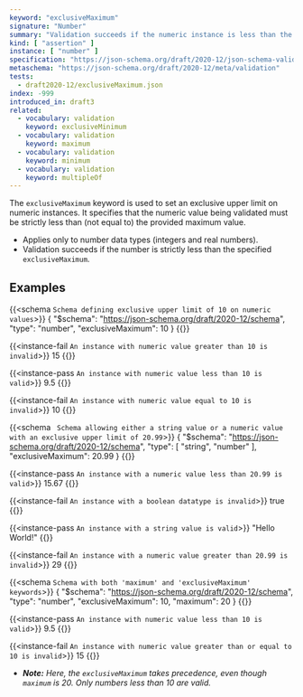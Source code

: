 ```yaml
---
keyword: "exclusiveMaximum"
signature: "Number"
summary: "Validation succeeds if the numeric instance is less than the given number."
kind: [ "assertion" ]
instance: [ "number" ]
specification: "https://json-schema.org/draft/2020-12/json-schema-validation.html#section-6.2.3"
metaschema: "https://json-schema.org/draft/2020-12/meta/validation"
tests:
  - draft2020-12/exclusiveMaximum.json
index: -999
introduced_in: draft3
related:
  - vocabulary: validation
    keyword: exclusiveMinimum
  - vocabulary: validation
    keyword: maximum
  - vocabulary: validation
    keyword: minimum
  - vocabulary: validation
    keyword: multipleOf
---
```


The `exclusiveMaximum` keyword is used to set an exclusive upper limit on numeric instances. It specifies that the numeric value being validated must be strictly less than (not equal to) the provided maximum value.

* Applies only to number data types (integers and real numbers).
* Validation succeeds if the number is strictly less than the specified `exclusiveMaximum`.

## Examples

{{<schema `Schema defining exclusive upper limit of 10 on numeric values`>}}
{
  "$schema": "https://json-schema.org/draft/2020-12/schema",
  "type": "number",
  "exclusiveMaximum": 10
}
{{</schema>}}

{{<instance-fail `An instance with numeric value greater than 10 is invalid`>}}
15
{{</instance-fail>}}

{{<instance-pass `An instance with numeric value less than 10 is valid`>}}
9.5
{{</instance-pass>}}

{{<instance-fail `An instance with numeric value equal to 10 is invalid`>}}
10
{{</instance-fail>}}

{{<schema ` Schema allowing either a string value or a numeric value with an exclusive upper limit of 20.99`>}}
{
  "$schema": "https://json-schema.org/draft/2020-12/schema",
  "type": [ "string", "number" ],
  "exclusiveMaximum": 20.99
}
{{</schema>}}

{{<instance-pass `An instance with a numeric value less than 20.99 is valid`>}}
15.67
{{</instance-pass>}}

{{<instance-fail `An instance with a boolean datatype is invalid`>}}
true
{{</instance-fail>}}

{{<instance-pass `An instance with a string value is valid`>}}
"Hello World!"
{{</instance-pass>}}

{{<instance-fail `An instance with a numeric value greater than 20.99 is invalid`>}}
29
{{</instance-fail>}}

{{<schema `Schema with both 'maximum' and 'exclusiveMaximum' keywords`>}}
{
  "$schema": "https://json-schema.org/draft/2020-12/schema",
  "type": "number",
  "exclusiveMaximum": 10,
  "maximum": 20
}
{{</schema>}}

{{<instance-pass `An instance with numeric value less than 10 is valid`>}}
9.5
{{</instance-pass>}}

{{<instance-fail `An instance with numeric value greater than or equal to 10 is invalid`>}}
15
{{</instance-fail>}}

* _**Note:** Here, the `exclusiveMaximum` takes precedence, even though `maximum` is 20. Only numbers less than 10 are valid._
